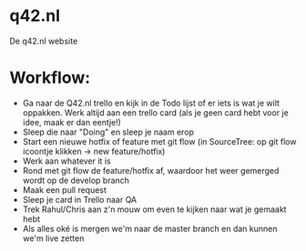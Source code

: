 q42.nl
======

De q42.nl website

# Workflow:

* Ga naar de Q42.nl trello en kijk in de Todo lijst of er iets is wat je wilt oppakken. Werk altijd aan een trello card (als je geen card hebt voor je idee, maak er dan eentje!)
* Sleep die naar "Doing" en sleep je naam erop
* Start een nieuwe hotfix of feature met git flow (in SourceTree: op git flow icoontje klikken -> new feature/hotfix)
* Werk aan whatever it is
* Rond met git flow de feature/hotfix af, waardoor het weer gemerged wordt op de develop branch
* Maak een pull request
* Sleep je card in Trello naar QA
* Trek Rahul/Chris aan z'n mouw om even te kijken naar wat je gemaakt hebt 
* Als alles oké is mergen we'm naar de master branch en dan kunnen we'm live zetten